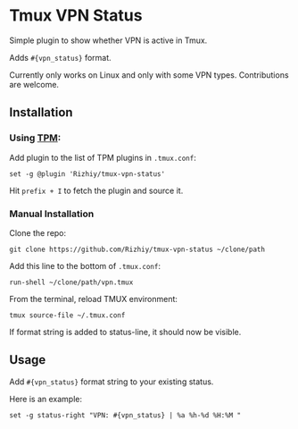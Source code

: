 # Tmux VPN Status
Simple plugin to show whether VPN is active in Tmux.

Adds `#{vpn_status}` format.

Currently only works on Linux and only with some VPN types.
Contributions are welcome.

## Installation
### Using [TPM](https://github.com/tmux-plugins/tpm):

Add plugin to the list of TPM plugins in `.tmux.conf`:

    set -g @plugin 'Rizhiy/tmux-vpn-status'

Hit `prefix + I` to fetch the plugin and source it.

### Manual Installation

Clone the repo:
```shell
git clone https://github.com/Rizhiy/tmux-vpn-status ~/clone/path
```

Add this line to the bottom of `.tmux.conf`:

    run-shell ~/clone/path/vpn.tmux

From the terminal, reload TMUX environment:
```shell
tmux source-file ~/.tmux.conf
```

If format string is added to status-line, it should now be visible.

## Usage
Add `#{vpn_status}` format string to your existing status.

Here is an example:

    set -g status-right "VPN: #{vpn_status} | %a %h-%d %H:%M "
